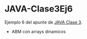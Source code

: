 # JAVA-Clase3Ej6


Ejemplo 6 del apunte de [JAVA Clase 3](https://profmatiasgarcia.com.ar/uploads/tutoriales/ClaseTeoricaJAVA3.pdf).
<ul>
  <li> ABM con arrays dinamicos</li>
</ul>
